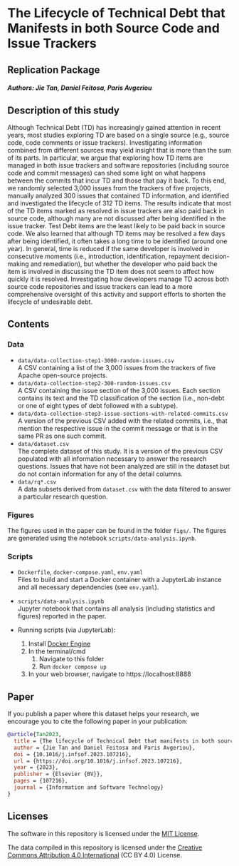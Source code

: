 # The Lifecycle of Technical Debt that Manifests in both Source Code and Issue Trackers

## Replication Package

##### Authors: Jie Tan, Daniel Feitosa, Paris Avgeriou

## Description of this study

Although Technical Debt (TD) has increasingly gained attention in recent years, most studies exploring TD are based on a single source (e.g., source code, code comments or issue trackers).
Investigating information combined from different sources may yield insight that is more than the sum of its parts. In particular, we argue that exploring how TD items are managed in both issue trackers and software repositories (including source code and commit messages) can shed some light on what happens between the commits that incur TD and those that pay it back. 
To this end, we randomly selected 3,000 issues from the trackers of five projects, manually analyzed 300 issues that contained TD information, and identified and investigated the lifecycle of 312 TD items. 
The results indicate that most of the TD items marked as resolved in issue trackers are also paid back in source code, although many are not discussed after being identified in the issue tracker. Test Debt items are the least likely to be paid back in source code. We also learned that although TD items may be resolved a few days after being identified, it often takes a long time to be identified (around one year). In general, time is reduced if the same developer is involved in consecutive moments (i.e., introduction, identification, repayment decision-making and remediation), but whether the developer who paid back the item is involved in discussing the TD item does not seem to affect how quickly it is resolved.
Investigating how developers manage TD across both source code repositories and issue trackers can lead to a more comprehensive oversight of this activity and support efforts to shorten the lifecycle of undesirable debt. 

## Contents

### Data

- `data/data-collection-step1-3000-random-issues.csv`\
    A CSV containing a list of the 3,000 issues from the trackers of five Apache open-source projects.
- `data/data-collection-step2-300-random-issues.csv`\
    A CSV containing the issue section of the 3,000 issues. Each section contains its text and the TD classification of the section (i.e., non-debt or one of eight types of debt followed with a subtype).
- `data/data-collection-step3-issue-sections-with-related-commits.csv`\
    A version of the previous CSV added with the related commits, i.e., that mention the respective issue in the commit message or that is in the same PR as one such commit.
- `data/dataset.csv`\
    The complete dataset of this study. It is a version of the previous CSV populated with all information necessary to answer the research questions. Issues that have not been analyzed are still in the dataset but do not contain information for any of the detail columns.
- `data/rq*.csv`\
    A data subsets derived from `dataset.csv` with the data filtered to answer a particular research question.

### Figures

The figures used in the paper can be found in the folder `figs/`. The figures are generated using the notebook `scripts/data-analysis.ipynb`.

### Scripts

- `Dockerfile`, `docker-compose.yaml`, `env.yaml`\
    Files to build and start a Docker container with a JupyterLab instance and all necessary dependencies (see `env.yaml`).

- `scripts/data-analysis.ipynb`\
    Jupyter notebook that contains all analysis (including statistics and figures) reported in the paper.

- Running scripts (via JupyterLab):
    1. Install [Docker Engine](https://docs.docker.com/engine/install/)
    2. In the terminal/cmd
       1. Navigate to this folder
       2. Run `docker compose up`
    3. In your web browser, navigate to https://localhost:8888

## Paper

If you publish a paper where this dataset helps your research, we encourage you to cite the following paper in your publication:

```bibtex
@article{Tan2023,
  title = {The lifecycle of Technical Debt that manifests in both source code and issue trackers},
  author = {Jie Tan and Daniel Feitosa and Paris Avgeriou},
  doi = {10.1016/j.infsof.2023.107216},
  url = {https://doi.org/10.1016/j.infsof.2023.107216},
  year = {2023},
  publisher = {Elsevier {BV}},
  pages = {107216},
  journal = {Information and Software Technology}
}
```


## Licenses

The software in this repository is licensed under the [MIT License](LICENSE).

The data compiled in this repository is licensed under the [Creative Commons Attribution 4.0 International](https://creativecommons.org/licenses/by/4.0/) (CC BY 4.0) License.

